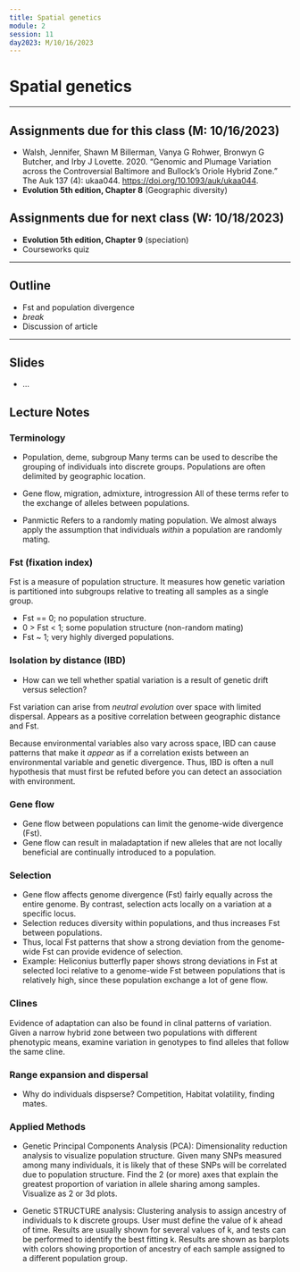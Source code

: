 ```yaml
---
title: Spatial genetics
module: 2
session: 11
day2023: M/10/16/2023
---
```



# Spatial genetics

----

## Assignments due for this class (M: 10/16/2023)
- Walsh, Jennifer, Shawn M Billerman, Vanya G Rohwer, Bronwyn G Butcher, and Irby J Lovette. 2020. “Genomic and Plumage Variation across the Controversial Baltimore and Bullock’s Oriole Hybrid Zone.” The Auk 137 (4): ukaa044. https://doi.org/10.1093/auk/ukaa044.
- **Evolution 5th edition, Chapter 8** (Geographic diversity)


## Assignments due for next class (W: 10/18/2023)
- **Evolution 5th edition, Chapter 9** (speciation)
- Courseworks quiz

----


## Outline

- Fst and population divergence
- *break*
- Discussion of article

----

## Slides

- ...


## Lecture Notes

### Terminology
- Population, deme, subgroup
Many terms can be used to describe the grouping of individuals into discrete
groups. Populations are often delimited by geographic location. 

- Gene flow, migration, admixture, introgression
All of these terms refer to the exchange of alleles between populations. 

- Panmictic
Refers to a randomly mating population. We almost always apply the assumption
that individuals *within* a population are randomly mating.


### Fst (fixation index)
Fst is a measure of population structure. It measures how genetic variation is
partitioned into subgroups relative to treating all samples as a single group.

- Fst == 0; no population structure.
- 0 > Fst < 1; some population structure (non-random mating)
- Fst ~ 1; very highly diverged populations.


### Isolation by distance (IBD)
- How can we tell whether spatial variation is a result of genetic drift versus
selection?

Fst variation can arise from *neutral evolution* over space with limited 
dispersal. Appears as a positive correlation between geographic distance 
and Fst.

Because environmental variables also vary across space, IBD can cause patterns
that make it *appear* as if a correlation exists between an environmental
variable and genetic divergence. Thus, IBD is often a null hypothesis that must
first be refuted before you can detect an association with environment.

### Gene flow
- Gene flow between populations can limit the genome-wide divergence (Fst).
- Gene flow can result in maladaptation if new alleles that are not locally
beneficial are continually introduced to a population.


### Selection
- Gene flow affects genome divergence (Fst) fairly equally across the entire 
genome. By contrast, selection acts locally on a variation at a specific locus.
- Selection reduces diversity within populations, and thus increases Fst between populations.
- Thus, local Fst patterns that show a strong deviation from the genome-wide Fst
can provide evidence of selection.
- Example: Heliconius butterfly paper shows strong deviations in Fst at selected
loci relative to a genome-wide Fst between populations that is relatively high, since
these population exchange a lot of gene flow.


### Clines
Evidence of adaptation can also be found in clinal patterns of variation. Given
a narrow hybrid zone between two populations with different phenotypic means, 
examine variation in genotypes to find alleles that follow the same cline. 


### Range expansion and dispersal
- Why do individuals dispserse? Competition, Habitat volatility, finding mates.


### Applied Methods

- Genetic Principal Components Analysis (PCA): Dimensionality reduction analysis
to visualize population structure. Given many SNPs measured among many 
individuals, it is likely that of these SNPs will be correlated due to population
structure. Find the 2 (or more) axes that explain the greatest proportion of 
variation in allele sharing among samples. Visualize as 2 or 3d plots.

- Genetic STRUCTURE analysis: Clustering analysis to assign ancestry of individuals
to k discrete groups. User must define the value of k ahead of time. Results are
usually shown for several values of k, and tests can be performed to identify the
best fitting k. Results are shown as barplots with colors showing proportion of
ancestry of each sample assigned to a different population group.

